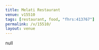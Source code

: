 ```yaml
---
title: Melati Restaurant
venue: v15510
tags: [restaurant, food, "fhrs:413767"]
permalink: /v/15510/
layout: venue
---
```

null
